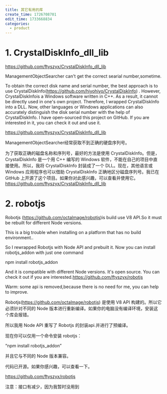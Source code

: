 ```yaml
---
title: 其它有用的库
create_time: 1726708701
edit_time: 1733668834
categories:
  - product
---
```



# 1. CrystalDiskInfo_dll_lib

https://github.com/ftyszyx/CrystalDiskInfo_dll_lib

ManagementObjectSearcher can't get the correct searial number,sometime.

To obtain the correct disk name and serial number, the best approach is to use CrystalDiskInfo(https://github.com/hiyohiyo/CrystalDiskInfo) . However, CrystalDiskInfois a Windows software written in C++. As a result, it cannot be directly used in one's own project. Therefore, I wrapped CrystalDiskInfo into a DLL. Now, other languages or Windows applications can also accurately distinguish the disk serial number with the help of CrystalDiskInfo. I have open-sourced this project on GitHub. If you are interested in it, you can check it out and use it.

https://github.com/ftyszyx/CrystalDiskInfo_dll_lib

ManagementObjectSearcher经常获取不到正确的硬盘序列号。

为了获取正确的磁盘名称和序列号，最好的方法是使用 CrystalDiskInfo。但是，CrystalDiskInfo 是一个用 C++ 编写的 Windows 软件，不能在自己的项目中直接使用。所以，我将 CrystalDiskInfo 封装成了一个 DLL。现在，其他语言或 Windows 应用程序也可以借助 CrystalDiskInfo 正确地区分磁盘序列号。我已在 GitHub 上开源了这个项目。如果你对此感兴趣，可以查看并使用它。https://github.com/ftyszyx/CrystalDiskInfo_dll_lib

# 2. robotjs

Robotjs (https://github.com/octalmage/robotjs)is build use V8 API.So it must be rebuilt for different Node versions.

This is a big trouble when installing on a platform that has no build environment..

So I rewrapped Robotjs with Node API and prebuilt it. Now you can install robotjs_addon with just one command 

npm install robotjs_addon

And it is compatible with different Node versions. It's open source. You can check it out if you are interested.https://github.com/ftyszyx/robotjs

Warm: some api is removed,because there is no need for me, you can help to improve.

Robotjs(https://github.com/octalmage/robotjs) 是使用 V8 API 构建的。所以它必须针对不同的 Node 版本进行重新编译。如果你的电脑没有编译环境，安装这个库会报错。

所以我用 Node API 重写了 Robotjs 的封装api.并进行了预编译。

现在你可以仅用一个命令安装 robotjs：

“npm install robotjs_addon”

并且它与不同的 Node 版本兼容。

代码已开源。如果你感兴趣，可以查看一下。

https://github.com/ftyszyx/robotjs

注意：接口有减少，因为我暂时没用到

